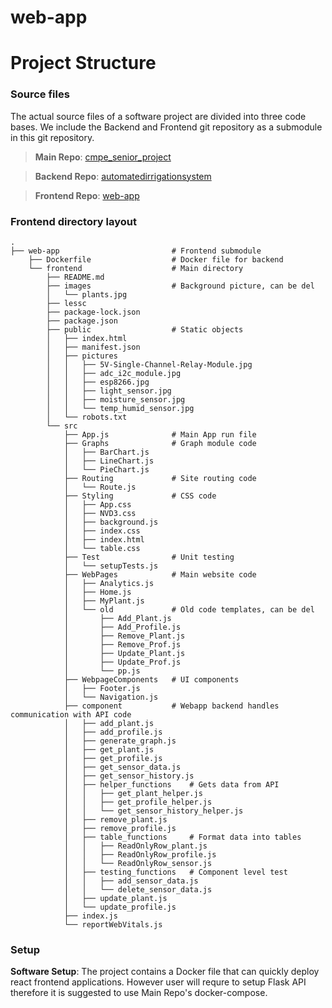 # web-app

Project Structure
============================

### Source files

The actual source files of a software project are divided into three code bases. We include the Backend and Frontend git repository as a submodule in this git repository.

> **Main Repo**: [cmpe_senior_project](https://github.com/umangdalsania/cmpe_senior_project)

> **Backend Repo**: [automatedirrigationsystem](https://github.com/umangdalsania/cmpe_senior_project)

> **Frontend Repo**: [web-app](https://github.com/xianahui7/web-app)


### Frontend directory layout
    .
    ├── web-app	                        # Frontend submodule
        ├── Dockerfile                  # Docker file for backend
        └── frontend                    # Main directory
            ├── README.md
            ├── images                  # Background picture, can be del
            │   └── plants.jpg
            ├── lessc
            ├── package-lock.json
            ├── package.json
            ├── public                  # Static objects
            │   ├── index.html
            │   ├── manifest.json
            │   ├── pictures
            │   │   ├── 5V-Single-Channel-Relay-Module.jpg
            │   │   ├── adc_i2c_module.jpg
            │   │   ├── esp8266.jpg
            │   │   ├── light_sensor.jpg
            │   │   ├── moisture_sensor.jpg
            │   │   └── temp_humid_sensor.jpg
            │   └── robots.txt
            └── src                         
                ├── App.js              # Main App run file
                ├── Graphs              # Graph module code
                │   ├── BarChart.js
                │   ├── LineChart.js
                │   └── PieChart.js
                ├── Routing             # Site routing code
                │   └── Route.js
                ├── Styling             # CSS code
                │   ├── App.css
                │   ├── NVD3.css
                │   ├── background.js
                │   ├── index.css
                │   ├── index.html
                │   └── table.css
                ├── Test                # Unit testing
                │   └── setupTests.js
                ├── WebPages            # Main website code
                │   ├── Analytics.js
                │   ├── Home.js
                │   ├── MyPlant.js
                │   └── old             # Old code templates, can be del
                │       ├── Add_Plant.js
                │       ├── Add_Profile.js
                │       ├── Remove_Plant.js
                │       ├── Remove_Prof.js
                │       ├── Update_Plant.js
                │       ├── Update_Prof.js
                │       └── pp.js
                ├── WebpageComponents   # UI components
                │   ├── Footer.js
                │   └── Navigation.js
                ├── component           # Webapp backend handles communication with API code
                │   ├── add_plant.js
                │   ├── add_profile.js
                │   ├── generate_graph.js
                │   ├── get_plant.js
                │   ├── get_profile.js
                │   ├── get_sensor_data.js
                │   ├── get_sensor_history.js
                │   ├── helper_functions    # Gets data from API
                │   │   ├── get_plant_helper.js
                │   │   ├── get_profile_helper.js
                │   │   └── get_sensor_history_helper.js
                │   ├── remove_plant.js
                │   ├── remove_profile.js
                │   ├── table_functions     # Format data into tables
                │   │   ├── ReadOnlyRow_plant.js
                │   │   ├── ReadOnlyRow_profile.js
                │   │   └── ReadOnlyRow_sensor.js
                │   ├── testing_functions   # Component level test
                │   │   ├── add_sensor_data.js
                │   │   └── delete_sensor_data.js
                │   ├── update_plant.js
                │   └── update_profile.js
                ├── index.js
                └── reportWebVitals.js

### Setup

**Software Setup**: The project contains a Docker file that can quickly deploy react frontend applications. However user will requre to setup Flask API therefore it is suggested to use Main Repo's docker-compose.
